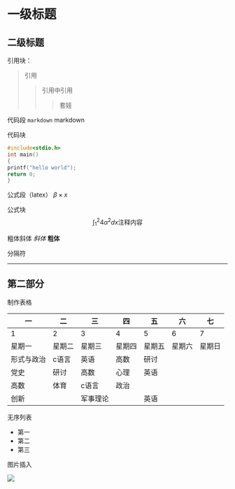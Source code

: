 # 一级标题
## 二级标题

引用块：
>引用
>>引用中引用
>>>套娃

代码段
`markdown`
markdown

代码块
```c
#include<stdio.h>
int main()
{
printf("hello world");
return 0;
}
```

公式段（latex）
$\beta\times x$

公式块
$$
\int_{1}^{2}{4\alpha^2}dx
\text{注释内容}
$$

粗体斜体
*斜体*
**粗体**

分隔符

----

## 第二部分

制作表格

|一|二|三|四|五|六|七|
|-|-|-|-|-|-|-|
|1|2|3|4|5|6|7|
|星期一|星期二|星期三|星期四|星期五|星期六|星期日|
|形式与政治|c语言|英语|高数|研讨|||
|党史|研讨|高数|心理|英语|||
|高数|体育|c语言|政治||||
|创新||军事理论||英语|||

无序列表
- 第一
- 第二
- 第三

图片插入

<img src=#>



